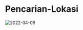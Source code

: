 # Pencarian-Lokasi

![2022-04-09](https://user-images.githubusercontent.com/95671224/162567621-f3ce3066-3da1-4355-ba79-e05e05a160a3.png)
